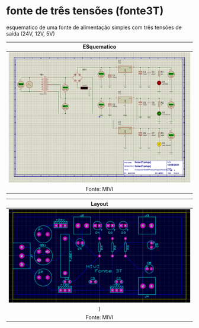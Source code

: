 # fonte de três tensões (fonte3T)

esquematico de uma fonte de alimentação simples com três tensões de saída (24V, 12V, 5V)

| ESquematico | 
| :-------: |
| ![Esquemático](https://github.com/MillenaFerreira/fonte3T/blob/main/fonte3T.PNG) |               
| Fonte: MIVI |

| Layout | 
| :-------: |
| ![Esquemático](https://github.com/MillenaFerreira/fonte3T/blob/main/layout.PNG) 
) |               
| Fonte: MIVI |

